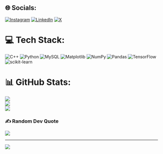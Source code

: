 
## 🌐 Socials:
 [![Instagram](https://img.shields.io/badge/Instagram-%23E4405F.svg?logo=Instagram&logoColor=white)](https://instagram.com/Anujjha16727) [![LinkedIn](https://img.shields.io/badge/LinkedIn-%230077B5.svg?logo=linkedin&logoColor=white)](https://linkedin.com/in/saketkumarjha1516 ) [![X](https://img.shields.io/badge/X-black.svg?logo=X&logoColor=white)](https://x.com/Anujjha1516) 

# 💻 Tech Stack:
![C++](https://img.shields.io/badge/c++-%2300599C.svg?style=for-the-badge&logo=c%2B%2B&logoColor=white) ![Python](https://img.shields.io/badge/python-3670A0?style=for-the-badge&logo=python&logoColor=ffdd54) ![MySQL](https://img.shields.io/badge/mysql-%2300000f.svg?style=for-the-badge&logo=mysql&logoColor=white) ![Matplotlib](https://img.shields.io/badge/Matplotlib-%23ffffff.svg?style=for-the-badge&logo=Matplotlib&logoColor=black) ![NumPy](https://img.shields.io/badge/numpy-%23013243.svg?style=for-the-badge&logo=numpy&logoColor=white) ![Pandas](https://img.shields.io/badge/pandas-%23150458.svg?style=for-the-badge&logo=pandas&logoColor=white) ![TensorFlow](https://img.shields.io/badge/TensorFlow-%23FF6F00.svg?style=for-the-badge&logo=TensorFlow&logoColor=white) ![scikit-learn](https://img.shields.io/badge/scikit--learn-%23F7931E.svg?style=for-the-badge&logo=scikit-learn&logoColor=white)
# 📊 GitHub Stats:
![](https://github-readme-stats.vercel.app/api?username=Saket1516&theme=dark&hide_border=false&include_all_commits=false&count_private=false)<br/>
![](https://github-readme-streak-stats.herokuapp.com/?user=Saket1516&theme=dark&hide_border=false)<br/>
![](https://github-readme-stats.vercel.app/api/top-langs/?username=Saket1516&theme=dark&hide_border=false&include_all_commits=false&count_private=false&layout=compact)

### ✍️ Random Dev Quote
![](https://quotes-github-readme.vercel.app/api?type=horizontal&theme=radical)

---
[![](https://visitcount.itsvg.in/api?id=Saket1516&icon=6&color=1)](https://visitcount.itsvg.in)

<!-- Proudly created with GPRM ( https://gprm.itsvg.in ) -->
